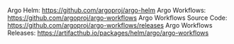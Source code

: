 Argo Helm: https://github.com/argoproj/argo-helm
Argo Workflows: https://github.com/argoproj/argo-workflows
Argo Workflows Source Code: https://github.com/argoproj/argo-workflows/releases
Argo Workflows Releases: https://artifacthub.io/packages/helm/argo/argo-workflows